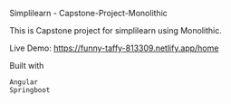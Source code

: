 

Simplilearn - Capstone-Project-Monolithic

This is Capstone project for simplilearn using Monolithic.

Live Demo:
https://funny-taffy-813309.netlify.app/home

Built with

    Angular
    Springboot
    
